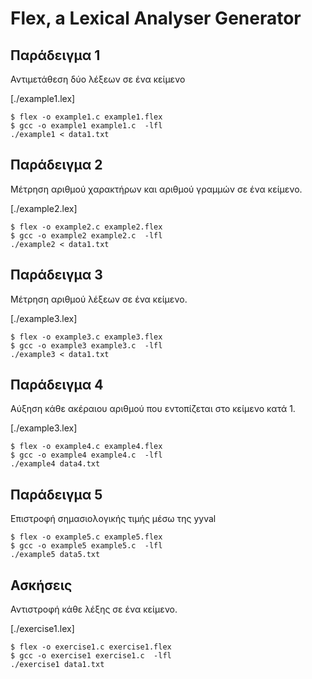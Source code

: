 # Flex, a Lexical Analyser Generator

## Παράδειγμα 1

Αντιμετάθεση δύο λέξεων σε ένα κείμενο

[./example1.lex]

    $ flex -o example1.c example1.flex
    $ gcc -o example1 example1.c  -lfl
    ./example1 < data1.txt

## Παράδειγμα 2

Μέτρηση αριθμού χαρακτήρων και αριθμού γραμμών σε ένα κείμενο.

[./example2.lex]

    $ flex -o example2.c example2.flex
    $ gcc -o example2 example2.c  -lfl
    ./example2 < data1.txt

## Παράδειγμα 3

Μέτρηση αριθμού λέξεων σε ένα κείμενο.

[./example3.lex]

    $ flex -o example3.c example3.flex
    $ gcc -o example3 example3.c  -lfl
    ./example3 < data1.txt

## Παράδειγμα 4

Αύξηση κάθε ακέραιου αριθμού που εντοπίζεται στο κείμενο κατά 1.

[./example3.lex]

    $ flex -o example4.c example4.flex
    $ gcc -o example4 example4.c  -lfl
    ./example4 data4.txt

## Παράδειγμα 5

Επιστροφή σημασιολογικής τιμής μέσω της yyval

    $ flex -o example5.c example5.flex
    $ gcc -o example5 example5.c  -lfl
    ./example5 data5.txt

## Ασκήσεις

Αντιστροφή κάθε λέξης σε ένα κείμενο.

[./exercise1.lex]

    $ flex -o exercise1.c exercise1.flex
    $ gcc -o exercise1 exercise1.c  -lfl
    ./exercise1 data1.txt
